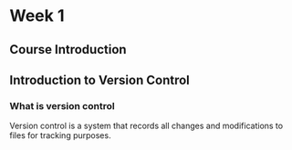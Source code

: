 # Week 1

## Course Introduction

## Introduction to Version Control

### What is version control
Version control is a system that records all changes and modifications to files for tracking purposes.
